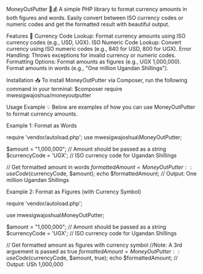 MoneyOutPutter 🏦💰
A simple PHP library to format currency amounts in both figures and words.
Easily convert between ISO currency codes or numeric codes and get the formatted result with beautiful output.


Features 🚀
Currency Code Lookup: Format currency amounts using ISO currency codes (e.g., USD, UGX).
ISO Numeric Code Lookup: Convert currency using ISO numeric codes (e.g., 840 for USD, 800 for UGX).
Error Handling: Throws exceptions for invalid currency or numeric codes.
Formatting Options:
Format amounts as figures (e.g., UGX 1,000,000).
Format amounts in words (e.g., "One million Ugandan Shillings").

Installation 📥
To install MoneyOutPutter via Composer, run the following command in your terminal:
$composer require mwesigwajoshua/moneyoutputter


Usage Example 💡
Below are examples of how you can use MoneyOutPutter to format currency amounts.

Example 1: Format as Words

require 'vendor/autoload.php';
use mwesigwajoshua\MoneyOutPutter;

$amount = "1,000,000"; // Amount should be passed as a string
$currencyCode = 'UGX'; // ISO currency code for Ugandan Shillings

// Get formatted amount in words
$formattedAmount = MoneyOutPutter::useCode($currencyCode, $amount);
echo $formattedAmount; // Output: One million Ugandan Shillings


Example 2: Format as Figures (with Currency Symbol)

require 'vendor/autoload.php';

use mwesigwajoshua\MoneyOutPutter;

$amount = "1,000,000"; // Amount should be passed as a string
$currencyCode = 'UGX'; // ISO currency code for Ugandan Shillings

// Get formatted amount as figures with currency symbol
//Note: A 3rd arguement is passed as true
$formattedAmount = MoneyOutPutter::useCode($currencyCode, $amount, true);
echo $formattedAmount; // Output: USh 1,000,000


